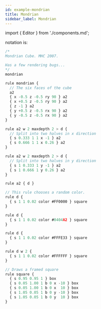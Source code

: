 ```yaml
---
id: example-mondrian
title: Mondrian
sidebar_label: Mondrian
---
```


import { Editor } from './components.md';

<Editor src="https://after12am.github.io/eisenscript-editor/#B/rVLLboMwELzzFSP1lqqOIQlVLpWqtCiXnNofMOAES4BTAw00yr93gQREHq0q1UjG3pnZ2bU9HlkrnYZGiRSLwpcMq+UCDuePzLKWIoPAWu5gZBpKo9IN/GKTMcas0dhKjkLLMkUscdpibwHjMd4jiUyVWItAZtBr5BQIyINg4dC0R4kHzmb4an+mwpzj0IP3t0GK2v2uGlLLAbUamvTg4Vi4cLCDg0SUodzmES2fEJ66eNvGKodKc418pxGJ+JO6USmVFyojg1zptLHJwNlkMoFNXzmorkZc1z0inDnuf/hXF/52V0F15m93FVTX/fdkSNvm1lSGJhxEWmeyfgFGpKFOEOhYG9Zq2vra3HV27rQw7jyP0yCH7KMQRnYutxV8yqfPzl8Unue9UqNXFPVB/qCiMVBRwy9G7JpnbkQiwxPWpGvXXT7O5rN2qg/X12UX5xRi1LQNH7y5ff4LA2cMu2a0tIZRXeS4ZPQ5Dt8="/>

notation is:

```jsx
/*
Mondrian Cube. MHC 2007.

Has a few rendering bugs...
*/
mondrian

rule mondrian {
  // The six faces of the cube
  a2
  { x -0.5 z -0.5 ry 90 } a2
  { x +0.5 z -0.5 ry 90 } a2
  { z -1 } a2
  { y +0.5 z -0.5 rx 90 } a2
  { y -0.5 z -0.5 rx 90 } a2
}

rule a2 w 2 maxdepth 2 > d {
  // Split into two halves in x direction
  { s 0.333 1 1 x -1 } a2
  { s 0.666 1 1 x 0.26 } a2
}

rule a2 w 2 maxdepth 2 > d {
  // Split into two halves in y direction
  { s 1 0.333 1 y -1 } a2
  { s 1 0.666 1 y 0.26 } a2
}

rule a2 { d }

// This rule chooses a random color.
rule d {
  { s 1 1 0.02 color #FF0000 } square
}

rule d {
  { s 1 1 0.02 color #0404A2 } square
}

rule d {
  { s 1 1 0.02 color #FFFE33 } square
}

rule d w 2 {
  { s 1 1 0.02 color #FFFFFF } square
}

// Draws a framed square
rule square {
  { s 0.95 0.95 1 } box
  { s 0.05 1.00 1 b 0 x -10 } box
  { s 0.05 1.00 1 b 0 x  10 } box
  { s 1.05 0.05 1 b 0 y -10 } box
  { s 1.05 0.05 1 b 0 y  10 } box
}
```
